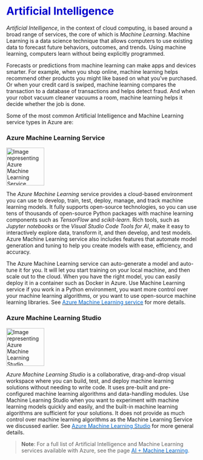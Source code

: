 <h1><strong><span style="color: #0000CD;">Artificial Intelligence</span></strong></h1>

*Artificial Intelligence*, in the context of cloud computing, is based around a broad range of services, the core of which is *Machine Learning*. Machine Learning is a data science technique that allows computers to use existing data to forecast future behaviors, outcomes, and trends. Using machine learning, computers learn without being explicitly programmed.

Forecasts or predictions from machine learning can make apps and devices smarter. For example, when you shop online, machine learning helps recommend other products you might like based on what you've purchased. Or when your credit card is swiped, machine learning compares the transaction to a database of transactions and helps detect fraud. And when your robot vacuum cleaner vacuums a room, machine learning helps it decide whether the job is done.

Some of the most common Artificial Intelligence and Machine Learning service types in Azure are:


### **Azure Machine Learning Service**

<p style="text-align:left;"><img src="../Linked_Image_Files/machinelearningservice.png" width="100" height="100" alt="Image representing Azure Machine Learning Service"></p>

The *Azure Machine Learning* service provides a cloud-based environment you can use to develop, train, test, deploy, manage, and track machine learning models. It fully supports open-source technologies, so you can use tens of thousands of open-source Python packages with machine learning components such as *TensorFlow* and *scikit-learn*. Rich tools, such as *Jupyter notebooks* or the *Visual Studio Code Tools for AI*, make it easy to interactively explore data, transform it, and then develop, and test models. Azure Machine Learning service also includes features that automate model generation and tuning to help you create models with ease, efficiency, and accuracy. 

The Azure Machine Learning service can auto-generate a model and auto-tune it for you. It will let you start training on your local machine, and then scale out to the cloud.  When you have the right model, you can easily deploy it in a container such as Docker in Azure. Use Machine Learning service if you work in a Python environment, you want more control over your machine learning algorithms, or you want to use open-source machine learning libraries.
See <a href="https://azure.microsoft.com/en-us/services/machine-learning-service/" target="_blank"><span style="color: #0066cc;" color="#0066cc">Azure Machine Learning service</span></a> for more details.


### **Azure Machine Learning Studio**

<p style="text-align:left;"><img src="../Linked_Image_Files/machinelearningstudio.png" width="100" height="100" alt="Image representing Azure Machine Learning Studio"></p>

*Azure Machine Learning Studio* is a collaborative, drag-and-drop visual workspace where you can build, test, and deploy machine learning solutions without needing to write code. It uses pre-built and pre-configured machine learning algorithms and data-handling modules. Use Machine Learning Studio when you want to experiment with machine learning models quickly and easily, and the built-in machine learning algorithms are sufficient for your solutions. It does not provide as much control over machine learning algorithms as the Machine Learning Service we discussed earlier. See <a href="https://azure.microsoft.com/en-us/services/machine-learning-studio/" target="_blank"><span style="color: #0066cc;" color="#0066cc">Azure Machine Learning Studio</span></a> for more general details.





> **Note**: For a full list of Artificial Intelligence and Machine Learning services available with Azure, see the page <a href="https://azure.microsoft.com/en-us/services/" target="_blank"><span style="color: #0066cc;" color="#0066cc">AI + Machine Learning</span></a>.
